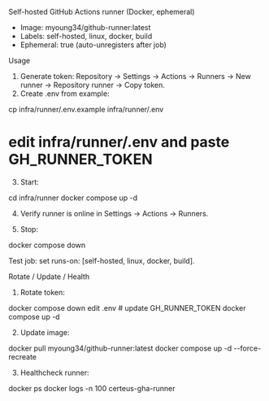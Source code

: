 Self-hosted GitHub Actions runner (Docker, ephemeral)

- Image: myoung34/github-runner:latest
- Labels: self-hosted, linux, docker, build
- Ephemeral: true (auto-unregisters after job)

Usage

1) Generate token: Repository → Settings → Actions → Runners → New runner → Repository runner → Copy token.
2) Create .env from example:

cp infra/runner/.env.example infra/runner/.env
# edit infra/runner/.env and paste GH_RUNNER_TOKEN

3) Start:

cd infra/runner
docker compose up -d

4) Verify runner is online in Settings → Actions → Runners.

5) Stop:

docker compose down

Test job: set runs-on: [self-hosted, linux, docker, build].

Rotate / Update / Health

1) Rotate token:

docker compose down
edit .env  # update GH_RUNNER_TOKEN
docker compose up -d

2) Update image:

docker pull myoung34/github-runner:latest
docker compose up -d --force-recreate

3) Healthcheck runner:

docker ps
docker logs -n 100 certeus-gha-runner
